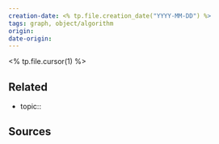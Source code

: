 ```yaml
---
creation-date: <% tp.file.creation_date("YYYY-MM-DD") %>
tags: graph, object/algorithm
origin: 
date-origin:
---
```

<% tp.file.cursor(1) %>

## Related
- topic:: 

## Sources